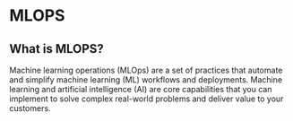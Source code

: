 # MLOPS

## What is MLOPS?
Machine learning operations (MLOps) are a set of practices that automate and simplify machine learning (ML) workflows and deployments. Machine learning and artificial intelligence (AI) are core capabilities that you can implement to solve complex real-world problems and deliver value to your customers.
